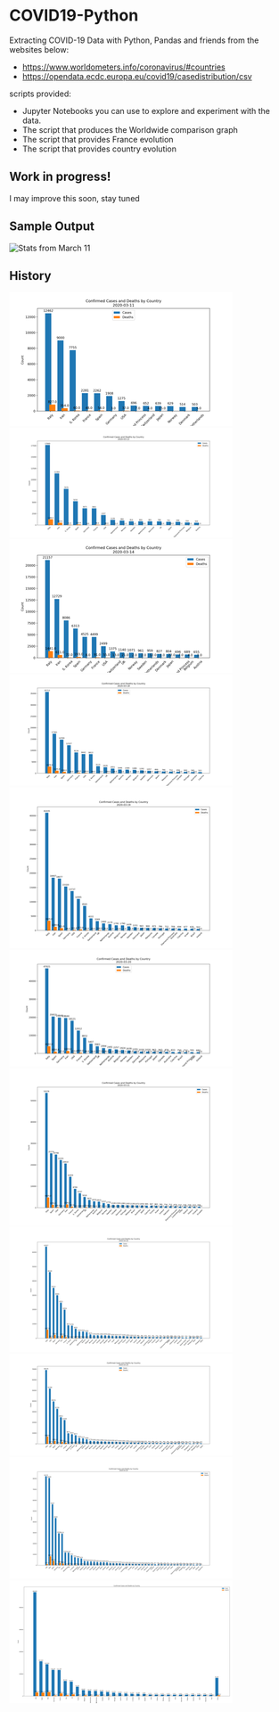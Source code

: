 # COVID19-Python
Extracting COVID-19 Data with Python, Pandas and friends from the websites below:

 * https://www.worldometers.info/coronavirus/#countries 
 * https://opendata.ecdc.europa.eu/covid19/casedistribution/csv

scripts provided:
 - Jupyter Notebooks you can use to explore and experiment with the data.
 - The script that produces the Worldwide comparison graph
 - The script that provides France evolution
 - The script that provides country evolution
 
 ## Work in progress!
 I may improve this soon, stay tuned
 
 ## Sample Output
![Stats from March 11](figures/COVID19-20200311.png)

## History

![](thumbnails/COVID19-20200311.png)
![](thumbnails/COVID19-20200313.png)
![](thumbnails/COVID19-20200314.png)
![](thumbnails/COVID19-20200318.png)
![](thumbnails/COVID19-20200319.png)
![](thumbnails/COVID19-20200320.png)
![](thumbnails/COVID19-20200321.png)
![](thumbnails/COVID19-20200323.png)
![](thumbnails/COVID19-20200324.png)
![](thumbnails/COVID19-20200326.png)
![](thumbnails/COVID19-20200410.png)
